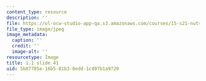 ```yaml
---
content_type: resource
description: ''
file: https://ol-ocw-studio-app-qa.s3.amazonaws.com/courses/15-s21-nuts-and-bolts-of-business-plans-january-iap-2014/5b87785e16b581b38edd1c497b1a9720_Slide41.JPG
file_type: image/jpeg
image_metadata:
  caption: ''
  credit: ''
  image-alt: ''
resourcetype: Image
title: 1.1 slide 41
uid: 5b87785e-16b5-81b3-8edd-1c497b1a9720
---
```

